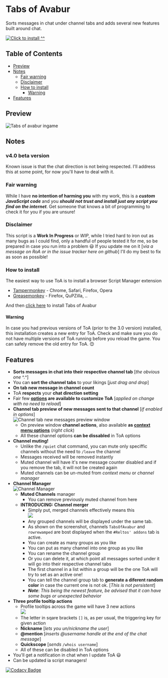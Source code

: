 # Tabs of Avabur
Sorts messages in chat under channel tabs and adds several new features built around chat.

[![](http://i.imgur.com/plbjGP5.png "Click to install ^^")](https://github.com/edvordo/TabsOfAvabur/raw/master/TabsOfAvabur.user.js)

## Table of Contents

 * [Preview](#preview)
 * [Notes](#notes)
   * [Fair warning](#fair-warning)
   * [Disclaimer](#disclaimer)
   * [How to install](#how-to-install)
     * [Warning](#warning)
 * [Features](#features)

## Preview
![Tabs of avabur ingame](https://i.imgur.com/renrcv1.png "This is what ToA will look like in your game")


## Notes

### v4.0 beta version

Known issue is that the chat direction is not being respected. I'll address this at some point, for now you'll have to deal with it.

### Fair warning
While I have **no intention of harming you** with my work, this is a ***custom JavaScript code*** and you ***should not trust and install just any script you find on the internet***. Get someone that knows a bit of programming to check it for you if you are unsure!

### Disclaimer
This script is a **Work In Progress** or *WIP*, while I tried hard to iron out as many bugs as I could find, only a handful of people tested it for me, so be prepared in case you run into a problem :smiley: If you update me on it [*via a message on RoA or in the issue tracker here on github*] I'll do my best to fix as soon as possible!

### How to install
The easiest way to use ToA is to install a browser Script Manager extension

 * [Tampermonkey](http://www.google.com/search?q=tampermonkey) - Chrome, Safari, Firefox, Opera
 * [Greasemonkey](http://www.google.com/search?q=greasemonkey) - Firefox, QuPZilla, ..

And then [click here](https://github.com/edvordo/TabsOfAvabur/raw/master/TabsOfAvabur.user.js) to install Tabs of Avabur

#### Warning
In case you had previous versions of ToA (prior to the 3.0 version) installed, this installation creates a new entry for ToA. Check and make sure you do not have multiple versions of ToA running before you reload the game. You can safely remove the old entry for ToA. :blush:

## Features

 * **Sorts messages in chat into their respective channel tab** [*the obvious one* ^.^]
 * You can **sort the channel tabs** to your likings [*just drag and drop*]
 * **On tab new message in channel count**
 * ToA **respects** your **chat direction setting**
 * Fair few **[options](http://i.imgur.com/wcJIH57.png) are available to customize ToA** [*applied on change with no need to reload*]
 * **Channel tab preview of new messages sent to that channel** [*if enabled in options*]<br>
![Channel tab new messages preview window](http://i.imgur.com/bZpopVZ.png)
   * On preview window **channel actions**, also available **as [context menu options](http://i.imgur.com/CcweTo6.png)** (*right click*)
   * All these channel options **can be dissabled** in ToA options
 * **Channel muting!**
   * Unlike the `/quiet` chat command, you can mute only speciffic channels without the need to `/leave` the channel
   * Messages received will be removed instantly
   * Muted channel will have it's new message counter disabled and if you remove the tab, it will not be created again
   * Muted channels can be un-muted from *context menu* or *channel manager*
 * **Channel Manager**<br>
![](http://i.imgur.com/G7QPkzd.png "Channel Manager")
   * **Muted Channels** manager
     * You can remove previously muted channel from here
   * **INTRODUCING: Channel merger**
     * Simply put, merged channels effectively means this<br>
![](http://i.imgur.com/QmhWWKc.png)
     * Any grouped channels will be displayed under the same tab.
     * As shown on the screenshot, channels `TabsOfAvabur` and `rowrewamped` are bost displayed when the `#Reltos' addons` tab is active.
     * You can create as many groups as you like
     * You can put as many channel into one group as you like
     * You can rename the channel group
     * Or you can delete it, at which point all messages sorted under it will go into their respective channel tabs
     * The first channel in a list within a group will be the one ToA will try to set as an active one!
     * You can tell the channel group tab to **generate a diferent random color** in case the current one is not ok. [*This is not persistent*]
     * ***Note***: *This being the newest feature, be advised that it can have some bugs or unexpected behavior*
 * **Three profile tooltip actions**
   * Profile tooltips across the game will have 3 new actions<br>
![](http://i.imgur.com/0wKXgdC.png)
   * The letter in sqare brackets `[]` is, as per usual, the triggering key for given action
   * **Nickname** [*lets you un/nickname the user*]
   * **@mention** [*inserts @username handle at the end of the chat message*]
   * **Quickscope** [*sends* `/whois username`]
   * All of these can be disabled in ToA options
 * You'll get a notification in chat when I update ToA :smiley:
 * Can be updated ia script managers!

 [![Codacy Badge](https://api.codacy.com/project/badge/Grade/23ec4cd723ec44a590b02f6b4d3099e3)](https://www.codacy.com/app/edvordo1/TabsOfAvabur?utm_source=github.com&amp;utm_medium=referral&amp;utm_content=edvordo/TabsOfAvabur&amp;utm_campaign=Badge_Grade)